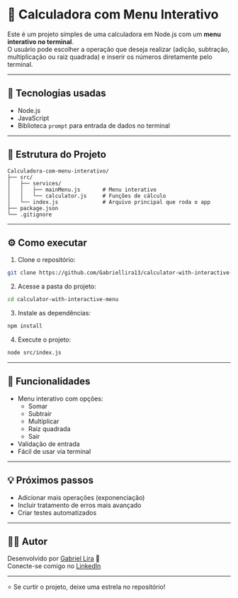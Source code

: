 # 🧮 Calculadora com Menu Interativo

Este é um projeto simples de uma calculadora em Node.js com um **menu interativo no terminal**.  
O usuário pode escolher a operação que deseja realizar (adição, subtração, multiplicação ou raiz quadrada) e inserir os números diretamente pelo terminal.

---

## 🚀 Tecnologias usadas

- Node.js
- JavaScript
- Biblioteca `prompt` para entrada de dados no terminal

---

## 📂 Estrutura do Projeto

```
Calculadora-com-menu-interativo/
├── src/
│   ├── services/
│   │   ├── mainMenu.js       # Menu interativo
│   │   └── calculator.js     # Funções de cálculo
│   └── index.js              # Arquivo principal que roda o app
├── package.json
└── .gitignore
```

---

## ⚙️ Como executar

1. Clone o repositório:
```bash
git clone https://github.com/Gabriellira13/calculator-with-interactive-menu.git
```

2. Acesse a pasta do projeto:
```bash
cd calculator-with-interactive-menu
```

3. Instale as dependências:
```bash
npm install
```

4. Execute o projeto:
```bash
node src/index.js
```

---

## 📌 Funcionalidades

- Menu interativo com opções:
  - Somar
  - Subtrair
  - Multiplicar
  - Raiz quadrada
  - Sair
- Validação de entrada
- Fácil de usar via terminal

---

## 💡 Próximos passos

- Adicionar mais operações (exponenciação)
- Incluir tratamento de erros mais avançado
- Criar testes automatizados

---

## 🙋‍♂️ Autor

Desenvolvido por [Gabriel Lira](https://github.com/Gabriellira13) 🚀  
Conecte-se comigo no [LinkedIn](https://www.linkedin.com/in/gabriel-lira-776862195/)

---

⭐️ Se curtir o projeto, deixe uma estrela no repositório!


